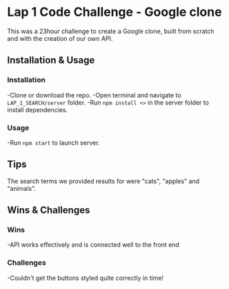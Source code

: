 # Lap 1 Code Challenge - Google clone

This was a 23hour challenge to create a Google clone, built from scratch and with the creation of our own API. 

## Installation & Usage

### Installation
-Clone or download the repo.
-Open terminal and navigate to `LAP_1_SEARCH/server` folder.
-Run `npm install <>` in the server folder to install dependencies.

### Usage
-Run `npm start` to launch server.

## Tips
The search terms we provided results for were "cats", "apples" and "animals".   

## Wins & Challenges

### Wins
-API works effectively and is connected well to the front end

### Challenges
-Couldn't get the buttons styled quite correctly in time! 
